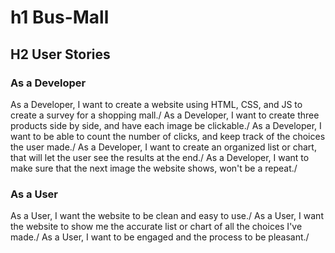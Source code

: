 # h1 Bus-Mall

## H2 User Stories

### As a Developer

As a Developer, I want to create a website using HTML, CSS, and JS to create a survey for a shopping mall./
As a Developer, I want to create three products side by side, and have each image be clickable./
As a Developer, I want to be able to count the number of clicks, and keep track of the choices the user made./
As a Developer, I want to create an organized list or chart, that will let the user see the results at the end./
As a Developer, I want to make sure that the next image the website shows, won't be a repeat./


### As a User

As a User, I want the website to be clean and easy to use./
As a User, I want the website to show me the accurate list or chart of all the choices I've made./
As a User, I want to be engaged and the process to be pleasant./